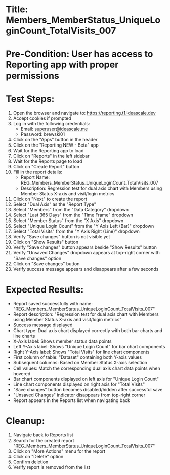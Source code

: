 # Title: Members_MemberStatus_UniqueLoginCount_TotalVisits_007

# Pre-Condition: User has access to Reporting app with proper permissions

# Test Steps:
1. Open the browser and navigate to: https://reporting.t1.ideascale.dev
2. Accept cookies if prompted
3. Log in with the following credentials:
   - Email: superuser@ideascale.me
   - Password: brewski01
4. Click on the "Apps" button in the header
5. Click on the "Reporting NEW - Beta" app
6. Wait for the Reporting app to load
7. Click on "Reports" in the left sidebar
8. Wait for the Reports page to load
9. Click on "Create Report" button
10. Fill in the report details:
    - Report Name: REG_Members_MemberStatus_UniqueLoginCount_TotalVisits_007
    - Description: Regression test for dual axis chart with Members using Member Status X-axis and visit/login metrics
11. Click on "Next" to create the report
12. Select "Dual Axis" as the "Report Type"
13. Select "Members" from the "Data Category" dropdown
14. Select "Last 365 Days" from the "Time Frame" dropdown
15. Select "Member Status" from the "X Axis" dropdown
16. Select "Unique Login Count" from the "Y Axis Left (Bar)" dropdown
17. Select "Total Visits" from the "Y Axis Right (Line)" dropdown
18. Verify "Save changes" button is not visible yet
19. Click on "Show Results" button
20. Verify "Save changes" button appears beside "Show Results" button
21. Verify "Unsaved Changes" dropdown appears at top-right corner with "Save changes" option
22. Click on "Save changes" button
23. Verify success message appears and disappears after a few seconds

# Expected Results:
- Report saved successfully with name: "REG_Members_MemberStatus_UniqueLoginCount_TotalVisits_007"
- Report description: "Regression test for dual axis chart with Members using Member Status X-axis and visit/login metrics"
- Success message displayed
- Chart type: Dual axis chart displayed correctly with both bar charts and line charts
- X-Axis label: Shows member status data points
- Left Y-Axis label: Shows "Unique Login Count" for bar chart components
- Right Y-Axis label: Shows "Total Visits" for line chart components
- First column of table: "Dataset" containing both Y-axis values
- Subsequent columns: Based on Member Status X-axis selection
- Cell values: Match the corresponding dual axis chart data points when hovered
- Bar chart components displayed on left axis for "Unique Login Count"
- Line chart components displayed on right axis for "Total Visits"
- "Save changes" button becomes disabled/hidden after successful save
- "Unsaved Changes" indicator disappears from top-right corner
- Report appears in the Reports list when navigating back

# Cleanup:
1. Navigate back to Reports list
2. Search for the created report "REG_Members_MemberStatus_UniqueLoginCount_TotalVisits_007"
3. Click on "More Actions" menu for the report
4. Click on "Delete" option
5. Confirm deletion
6. Verify report is removed from the list